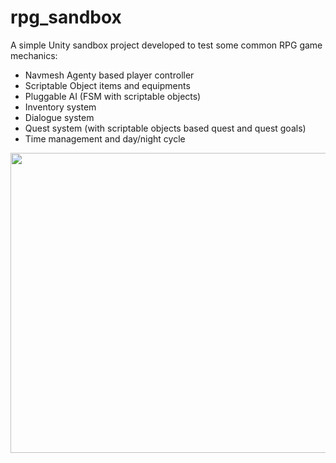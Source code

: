 # rpg_sandbox

A simple Unity sandbox project developed to test some common RPG game mechanics:
- Navmesh Agenty based player controller
- Scriptable Object items and equipments
- Pluggable AI (FSM with scriptable objects)
- Inventory system
- Dialogue system
- Quest system (with scriptable objects based quest and quest goals)
- Time management and day/night cycle


<img src="https://user-images.githubusercontent.com/102490095/163072301-39a08ffd-a7aa-44c1-a1ba-533062fa13ef.JPG" width="640px" height="480px">
